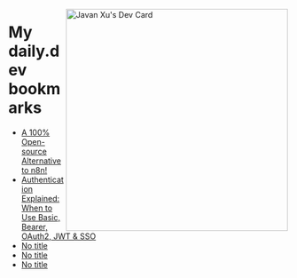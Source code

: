 
<a href="https://app.daily.dev/JavanXU"><img align="right" src="https://api.daily.dev/devcards/e45a150971844cd6959a94bb94e861ea.png?r=quw" width="400" alt="Javan Xu's Dev Card"/></a>

# My daily.dev bookmarks
<!-- daily.dev BOOKMARKS:START -->
- [A 100% Open-source Alternative to n8n!](https://app.daily.dev/posts/gcCUxVpQl?utm_source=rss&utm_medium=bookmarks&utm_campaign=6ueXw3FRNQzpNtewCDbI6)
- [Authentication Explained: When to Use Basic, Bearer, OAuth2, JWT &amp; SSO](https://app.daily.dev/posts/Pl23n7LCI?utm_source=rss&utm_medium=bookmarks&utm_campaign=6ueXw3FRNQzpNtewCDbI6)
- [No title](https://app.daily.dev/posts/fwG2qB14h?utm_source=rss&utm_medium=bookmarks&utm_campaign=6ueXw3FRNQzpNtewCDbI6)
- [No title](https://app.daily.dev/posts/jU2LkvG0w?utm_source=rss&utm_medium=bookmarks&utm_campaign=6ueXw3FRNQzpNtewCDbI6)
- [No title](https://app.daily.dev/posts/hd8k7Ft6K?utm_source=rss&utm_medium=bookmarks&utm_campaign=6ueXw3FRNQzpNtewCDbI6)
<!-- daily.dev BOOKMARKS:END -->
